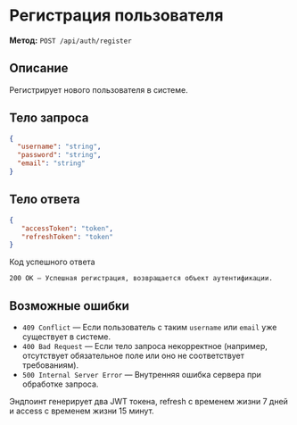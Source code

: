 # Регистрация пользователя

**Метод:** `POST /api/auth/register`

## Описание
Регистрирует нового пользователя в системе.

## Тело запроса
```json
{
  "username": "string",
  "password": "string",
  "email": "string"
}
```

## Тело ответа

```json
{
   "accessToken": "token",
   "refreshToken": "token"
}
```

Код успешного ответа

    200 OK — Успешная регистрация, возвращается объект аутентификации.


## Возможные ошибки

- `409 Conflict` — Если пользователь с таким `username` или `email` уже существует в системе.
- `400 Bad Request` — Если тело запроса некорректное (например, отсутствует обязательное поле или оно не соответствует требованиям).
- `500 Internal Server Error` — Внутренняя ошибка сервера при обработке запроса.

Эндпоинт генерирует два JWT токена, refresh с временем жизни 7 дней и access с временем жизни 15 минут.